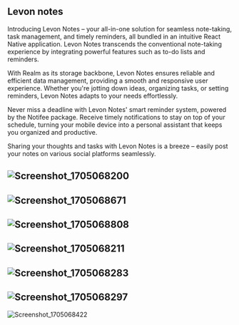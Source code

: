 ## Levon notes
Introducing Levon Notes – your all-in-one solution for seamless note-taking, task management, and timely reminders, all bundled in an intuitive React Native application. Levon Notes transcends the conventional note-taking experience by integrating powerful features such as to-do lists and reminders.

With Realm as its storage backbone, Levon Notes ensures reliable and efficient data management, providing a smooth and responsive user experience. Whether you're jotting down ideas, organizing tasks, or setting reminders, Levon Notes adapts to your needs effortlessly.

Never miss a deadline with Levon Notes' smart reminder system, powered by the Notifee package. Receive timely notifications to stay on top of your schedule, turning your mobile device into a personal assistant that keeps you organized and productive.

Sharing your thoughts and tasks with Levon Notes is a breeze – easily post your notes on various social platforms seamlessly.

![Screenshot_1705068200](https://github.com/aekimena/Levon-notes/assets/129546723/07c4eee4-8ee3-4a98-9fc4-1ed0745824a0)
--
![Screenshot_1705068671](https://github.com/aekimena/Levon-notes/assets/129546723/1c890217-8d07-4867-b916-7f015847035b)
--
![Screenshot_1705068808](https://github.com/aekimena/Levon-notes/assets/129546723/90e04877-5b91-4d6f-8b92-05ca653870c9)
--
![Screenshot_1705068211](https://github.com/aekimena/Levon-notes/assets/129546723/1aebd6e5-5d79-45ee-9b79-5d5dbdddcb1f)
--
![Screenshot_1705068283](https://github.com/aekimena/Levon-notes/assets/129546723/165fc522-a9ff-4411-ac51-83b2044aa636)
--
![Screenshot_1705068297](https://github.com/aekimena/Levon-notes/assets/129546723/f175e8f0-c460-42b8-b6fc-a44ccf35d8d7)
--
![Screenshot_1705068422](https://github.com/aekimena/Levon-notes/assets/129546723/2cd9d94d-f21e-478d-87b9-b1aab8fd9155)
